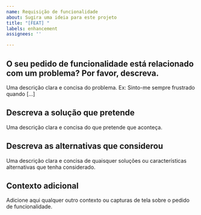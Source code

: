 ```yaml
---
name: Requisição de funcionalidade
about: Sugira uma ideia para este projeto
title: "[FEAT] "
labels: enhancement
assignees: ''

---
```


## O seu pedido de funcionalidade está relacionado com um problema? Por favor, descreva.
Uma descrição clara e concisa do problema. Ex: Sinto-me sempre frustrado quando [...]

## Descreva a solução que pretende
Uma descrição clara e concisa do que pretende que aconteça.

## Descreva as alternativas que considerou
Uma descrição clara e concisa de quaisquer soluções ou características alternativas que tenha considerado.

## Contexto adicional
Adicione aqui qualquer outro contexto ou capturas de tela sobre o pedido de funcionalidade.
